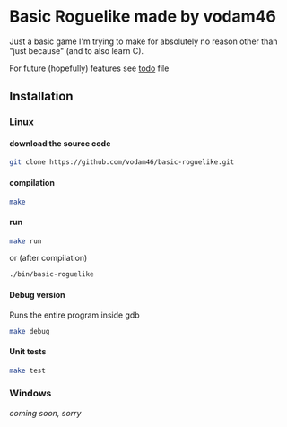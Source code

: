 # Basic Roguelike made by vodam46

Just a basic game I'm trying to make for absolutely no reason other than
"just because" (and to also learn C).

For future (hopefully) features see [todo](todo) file

## Installation
### Linux
#### download the source code
```sh
git clone https://github.com/vodam46/basic-roguelike.git
```
#### compilation
```sh
make
```
#### run
```sh
make run
```
or (after compilation)
```sh
./bin/basic-roguelike
```
#### Debug version
Runs the entire program inside gdb
```sh
make debug
```
#### Unit tests
```sh
make test
```

### Windows
*coming soon, sorry*

